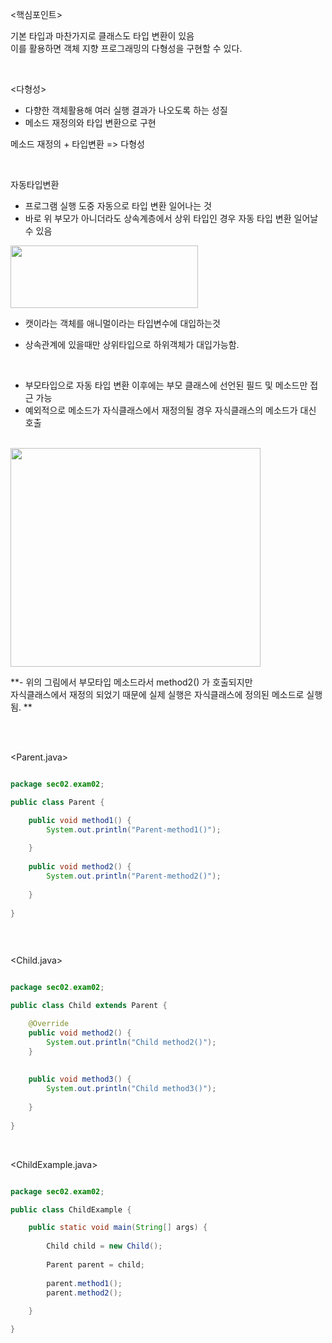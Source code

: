  
<핵심포인트>

 기본 타입과 마찬가지로 클래스도 타입 변환이 있음  
 이를 활용하면 객체 지향 프로그래밍의 다형성을 구현할 수 있다.
 
<br>
 
 <다형성>
 
 - 다향한 객체활용해 여러 실행 결과가 나오도록 하는 성질
 - 메소드 재정의와 타입 변환으로 구현
 
 메소드 재정의 + 타입변환 => 다형성
 
<br>
 
 자동타입변환
 
 - 프로그램 실행 도중 자동으로 타입 변환 일어나는 것  
 - 바로 위 부모가 아니더라도 상속계층에서 상위 타입인 경우 자동 타입 변환 일어날 수 있음
 
 <img src = "https://user-images.githubusercontent.com/89206108/178167869-ef37cbf7-5d67-48a7-ba61-4d996b1867fe.png" width = "300" height ="100">
 
 - 캣이라는 객체를 애니멀이라는 타입변수에 대입하는것  
 
 - 상속관계에 있을때만 상위타입으로 하위객체가 대입가능함.
 
 <br>
 
 - 부모타입으로 자동 타입 변환 이후에는 부모 클래스에 선언된 필드 및 메소드만 접근 가능  
 - 예외적으로 메소드가 자식클래스에서 재정의될 경우 자식클래스의 메소드가 대신 호출
 
<br>
  
<img src = "https://user-images.githubusercontent.com/89206108/178168868-a3da35c5-14d5-4563-b240-7f9c10799df6.png" width = "400" height = "350" >
  
**- 위의 그림에서 부모타입 메소드라서 method2() 가 호출되지만  
  자식클래스에서 재정의 되었기 때문에 실제 실행은 자식클래스에 정의된 메소드로 실행됨. **
  
<br><br>

<Parent.java>

```java

package sec02.exam02;

public class Parent {

	public void method1() {
		System.out.println("Parent-method1()");
		
	}
	
	public void method2() {
		System.out.println("Parent-method2()");
	
	}
	
}



```
<br> 
 
<Child.java>

```java

package sec02.exam02;

public class Child extends Parent {

	@Override
	public void method2() {
		System.out.println("Child method2()");
	}
	
	
	public void method3() {
		System.out.println("Child method3()");
		
	}
	
}


```
<br>

<ChildExample.java>

```java

package sec02.exam02;

public class ChildExample {

	public static void main(String[] args) {
	
		Child child = new Child();
		
		Parent parent = child;
		
		parent.method1();
		parent.method2();
	
	}

}



```
